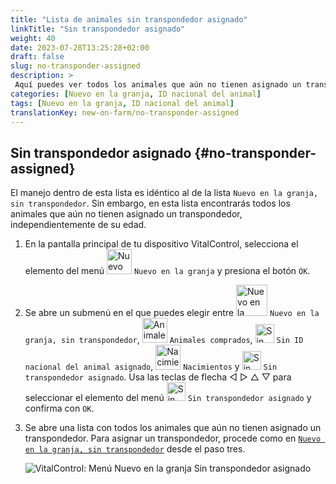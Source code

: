```yaml
---
title: "Lista de animales sin transpondedor asignado"
linkTitle: "Sin transpondedor asignado"
weight: 40
date: 2023-07-28T13:25:28+02:00
draft: false
slug: no-transponder-assigned
description: >
 Aquí puedes ver todos los animales que aún no tienen asignado un transpondedor y asignarles uno.
categories: [Nuevo en la granja, ID nacional del animal]
tags: [Nuevo en la granja, ID nacional del animal]
translationKey: new-on-farm/no-transponder-assigned
---
```

## Sin transpondedor asignado {#no-transponder-assigned}

El manejo dentro de esta lista es idéntico al de la lista `Nuevo en la granja, sin transpondedor`. Sin embargo, en esta lista encontrarás todos los animales que aún no tienen asignado un transpondedor, independientemente de su edad.

1. En la pantalla principal de tu dispositivo VitalControl, selecciona el elemento del menú <img src="/icons/main/new-on-farm.svg" width="40" align="bottom" alt="Nuevo en la granja" /> `Nuevo en la granja` y presiona el botón `OK`.

2. Se abre un submenú en el que puedes elegir entre <img src="/icons/registration/new-on-farm-no-transponder.svg" width="50" align="bottom" alt="Nuevo en la granja, sin transpondedor" /> `Nuevo en la granja, sin transpondedor`, <img src="/icons/main/new-on-farm.svg" width="40" align="bottom" alt="Animales comprados" /> `Animales comprados`, <img src="/icons/registration/no-eartag-number.svg" width="30" align="bottom" alt="Sin ID nacional del animal" /> `Sin ID nacional del animal asignado`, <img src="/icons/main/births.svg" width="40" align="bottom" alt="Nacimientos" /> `Nacimientos` y <img src="/icons/registration/no-transponder.svg" width="30" align="bottom" alt="Sin transpondedor asignado" /> `Sin transpondedor asignado`. Usa las teclas de flecha ◁ ▷ △ ▽ para seleccionar el elemento del menú <img src="/icons/registration/no-transponder.svg" width="30" align="bottom" alt="Sin transpondedor asignado" /> `Sin transpondedor asignado` y confirma con `OK`.

3. Se abre una lista con todos los animales que aún no tienen asignado un transpondedor. Para asignar un transpondedor, procede como en [`Nuevo en la granja, sin transpondedor`](../new-no-transponder/#new-on-farm-no-transponder) desde el paso tres.

    ![VitalControl: Menú Nuevo en la granja Sin transpondedor asignado](../images/notransponder2.png "Sin transpondedor asignado")
